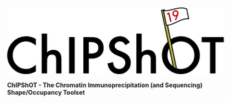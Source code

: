 ![ChIPShOT Logo](./logo.png "Gunga galunga!")

**ChIPShOT - The Chromatin Immunoprecipitation (and Sequencing) Shape/Occupancy Toolset**
